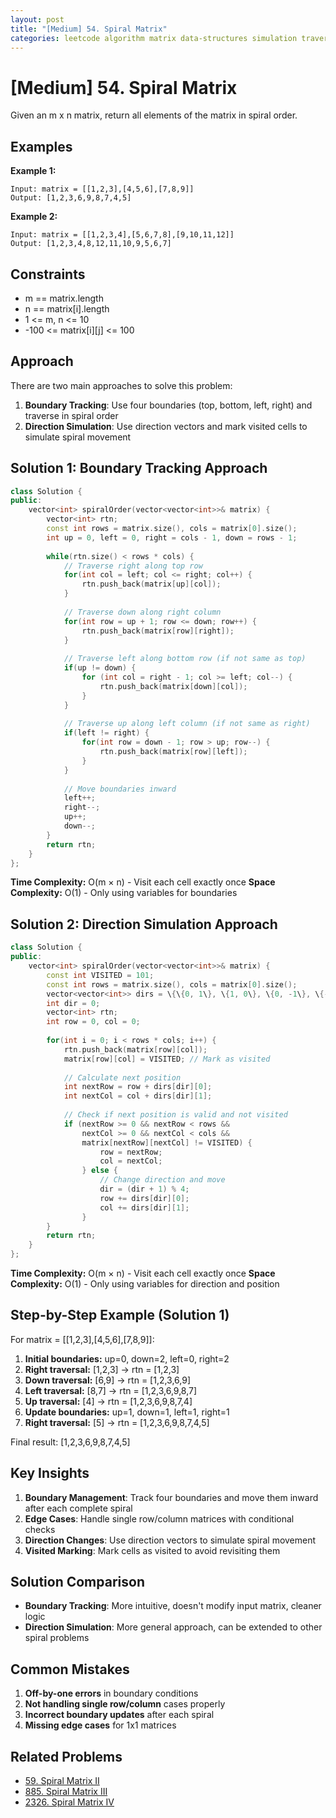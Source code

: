 ```yaml
---
layout: post
title: "[Medium] 54. Spiral Matrix"
categories: leetcode algorithm matrix data-structures simulation traversal medium cpp spiral-matrix problem-solving
---
```


# [Medium] 54. Spiral Matrix

Given an m x n matrix, return all elements of the matrix in spiral order.

## Examples

**Example 1:**
```
Input: matrix = [[1,2,3],[4,5,6],[7,8,9]]
Output: [1,2,3,6,9,8,7,4,5]
```

**Example 2:**
```
Input: matrix = [[1,2,3,4],[5,6,7,8],[9,10,11,12]]
Output: [1,2,3,4,8,12,11,10,9,5,6,7]
```

## Constraints

- m == matrix.length
- n == matrix[i].length
- 1 <= m, n <= 10
- -100 <= matrix[i][j] <= 100

## Approach

There are two main approaches to solve this problem:

1. **Boundary Tracking**: Use four boundaries (top, bottom, left, right) and traverse in spiral order
2. **Direction Simulation**: Use direction vectors and mark visited cells to simulate spiral movement

## Solution 1: Boundary Tracking Approach

```cpp
class Solution {
public:
    vector<int> spiralOrder(vector<vector<int>>& matrix) {
        vector<int> rtn;
        const int rows = matrix.size(), cols = matrix[0].size();
        int up = 0, left = 0, right = cols - 1, down = rows - 1;
        
        while(rtn.size() < rows * cols) {
            // Traverse right along top row
            for(int col = left; col <= right; col++) {
                rtn.push_back(matrix[up][col]);
            }
            
            // Traverse down along right column
            for(int row = up + 1; row <= down; row++) {
                rtn.push_back(matrix[row][right]);
            }
            
            // Traverse left along bottom row (if not same as top)
            if(up != down) {
                for (int col = right - 1; col >= left; col--) {
                    rtn.push_back(matrix[down][col]);
                }
            }
            
            // Traverse up along left column (if not same as right)
            if(left != right) {
                for(int row = down - 1; row > up; row--) {
                    rtn.push_back(matrix[row][left]);
                }
            }
            
            // Move boundaries inward
            left++;
            right--;
            up++;
            down--;
        }
        return rtn;
    }
};
```

**Time Complexity:** O(m × n) - Visit each cell exactly once
**Space Complexity:** O(1) - Only using variables for boundaries

## Solution 2: Direction Simulation Approach

```cpp
class Solution {
public:
    vector<int> spiralOrder(vector<vector<int>>& matrix) {
        const int VISITED = 101;
        const int rows = matrix.size(), cols = matrix[0].size();
        vector<vector<int>> dirs = \{\{0, 1\}, \{1, 0\}, \{0, -1\}, \{-1, 0\}\}; // right, down, left, up
        int dir = 0;
        vector<int> rtn;
        int row = 0, col = 0;
        
        for(int i = 0; i < rows * cols; i++) {
            rtn.push_back(matrix[row][col]);
            matrix[row][col] = VISITED; // Mark as visited
            
            // Calculate next position
            int nextRow = row + dirs[dir][0];
            int nextCol = col + dirs[dir][1];
            
            // Check if next position is valid and not visited
            if (nextRow >= 0 && nextRow < rows &&
                nextCol >= 0 && nextCol < cols &&
                matrix[nextRow][nextCol] != VISITED) {
                    row = nextRow;
                    col = nextCol;
                } else {
                    // Change direction and move
                    dir = (dir + 1) % 4;
                    row += dirs[dir][0];
                    col += dirs[dir][1];
                }
        }
        return rtn;
    }
};
```

**Time Complexity:** O(m × n) - Visit each cell exactly once
**Space Complexity:** O(1) - Only using variables for direction and position

## Step-by-Step Example (Solution 1)

For matrix = [[1,2,3],[4,5,6],[7,8,9]]:

1. **Initial boundaries:** up=0, down=2, left=0, right=2
2. **Right traversal:** [1,2,3] → rtn = [1,2,3]
3. **Down traversal:** [6,9] → rtn = [1,2,3,6,9]
4. **Left traversal:** [8,7] → rtn = [1,2,3,6,9,8,7]
5. **Up traversal:** [4] → rtn = [1,2,3,6,9,8,7,4]
6. **Update boundaries:** up=1, down=1, left=1, right=1
7. **Right traversal:** [5] → rtn = [1,2,3,6,9,8,7,4,5]

Final result: [1,2,3,6,9,8,7,4,5]

## Key Insights

1. **Boundary Management**: Track four boundaries and move them inward after each complete spiral
2. **Edge Cases**: Handle single row/column matrices with conditional checks
3. **Direction Changes**: Use direction vectors to simulate spiral movement
4. **Visited Marking**: Mark cells as visited to avoid revisiting them

## Solution Comparison

- **Boundary Tracking**: More intuitive, doesn't modify input matrix, cleaner logic
- **Direction Simulation**: More general approach, can be extended to other spiral problems

## Common Mistakes

1. **Off-by-one errors** in boundary conditions
2. **Not handling single row/column** cases properly
3. **Incorrect boundary updates** after each spiral
4. **Missing edge cases** for 1x1 matrices

## Related Problems

- [59. Spiral Matrix II](https://leetcode.com/problems/spiral-matrix-ii/)
- [885. Spiral Matrix III](https://leetcode.com/problems/spiral-matrix-iii/)
- [2326. Spiral Matrix IV](https://leetcode.com/problems/spiral-matrix-iv/)

